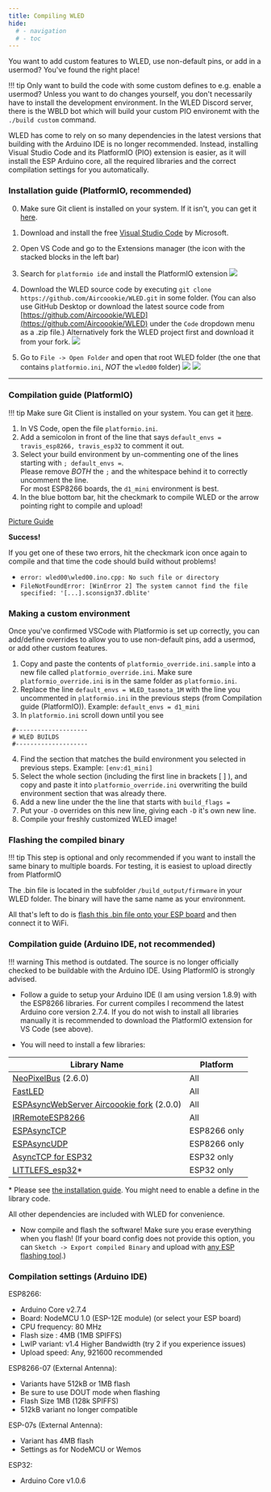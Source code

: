 ```yaml
---
title: Compiling WLED
hide:
  # - navigation
  # - toc
---
```


You want to add custom features to WLED, use non-default pins, or add in a usermod? You've found the right place!

!!! tip
    Only want to build the code with some custom defines to e.g. enable a usermod?
    Unless you want to do changes yourself, you don't necessarily have to install the development environment.
    In the WLED Discord server, there is the WBLD bot which will build your custom PIO environemt with the `./build custom` command.

WLED has come to rely on so many dependencies in the latest versions that building with the Arduino IDE is no longer recommended.
Instead, installing Visual Studio Code and its PlatformIO (PIO) extension is easier, as it will install the ESP Arduino core, all the required libraries and the correct compilation settings for you automatically.

### Installation guide (PlatformIO, recommended)

0. Make sure Git client is installed on your system. If it isn't, you can get it [here](https://git-scm.com/downloads).
1. Download and install the free [Visual Studio Code](https://code.visualstudio.com/) by Microsoft.
2. Open VS Code and go to the Extensions manager (the icon with the stacked blocks in the left bar)
3. Search for `platformio ide` and install the PlatformIO extension
![](https://i.ibb.co/SNv8TtH/Screen-Shot-2020-11-03-at-6-27-58-PM.png)
4. Download the WLED source code by executing `git clone https://github.com/Aircoookie/WLED.git` in some folder.
(You can also use GitHub Desktop or download the latest source code from [https://github.com/Aircoookie/WLED](https://github.com/Aircoookie/WLED) under the `Code` dropdown menu as a .zip file.)
Alternatively fork the WLED project first and download it from your fork.
![](https://i.ibb.co/2hnGhyb/Screen-Shot-2020-11-03-at-5-25-18-PM.png)

5. Go to `File -> Open Folder` and open that root WLED folder (the one that contains `platformio.ini`, _NOT_ the `wled00` folder)
![](https://i.ibb.co/pXs1G0j/Screen-Shot-2020-11-03-at-5-27-03-PM.png)
![](https://i.ibb.co/10ykGxk/Screen-Shot-2020-11-03-at-5-27-17-PM.png)
---

### Compilation guide (PlatformIO)

!!! tip
    Make sure Git Client is installed on your system. You can get it [here](https://git-scm.com/downloads).

1. In VS Code, open the file `platformio.ini`.
2. Add a semicolon in front of the line that says `default_envs = travis_esp8266, travis_esp32` to comment it out.
3. Select your build environment by un-commenting one of the lines starting with `; default_envs =`.  
Please remove _BOTH_ the `;` and the whitespace behind it to correctly uncomment the line.  
For most ESP8266 boards, the `d1_mini` environment is best.  
4. In the blue bottom bar, hit the checkmark to compile WLED or the arrow pointing right to compile and upload!  

[Picture Guide](https://i.imgur.com/mZYo4KJ.jpg)

**Success!**

If you get one of these two errors, hit the checkmark icon once again to compile and that time the code should build without problems!

- `error: wled00\wled00.ino.cpp: No such file or directory`
- `FileNotFoundError: [WinError 2] The system cannot find the file specified: '[...].sconsign37.dblite'`

### Making a custom environment

Once you've confirmed VSCode with Platformio is set up correctly, you can add/define overrides to allow you to use non-default pins, add a usermod, or add other custom features.

 1. Copy and paste the contents of `platformio_override.ini.sample` into a new file called `platformio_override.ini`. Make sure `platformio_override.ini` is in the same folder as `platformio.ini`.
 2. Replace the line `default_envs = WLED_tasmota_1M` with the line you uncommented in `platformio.ini` in the previous steps (from Compilation guide (PlatformIO)). Example: `default_envs = d1_mini`
 3. In `platformio.ini` scroll down until you see
```
 #--------------------
 # WLED BUILDS
 #--------------------
 ```
 4. Find the section that matches the build environment you selected in previous steps. Example: `[env:d1_mini]`
 5. Select the whole section (including the first line in brackets [ ] ), and copy and paste it into `platformio_override.ini` overwriting the build environment section that was already there.
 6. Add a new line under the the line that starts with `build_flags =`
 7. Put your `-D` overrides on this new line, giving each `-D` it's own new line.
 8. Compile your freshly customized WLED image!

### Flashing the compiled binary

!!! tip
    This step is optional and only recommended if you want to install the same binary to multiple boards. For testing, it is easiest to upload directly from PlatformIO 

The .bin file is located in the subfolder `/build_output/firmware` in your WLED folder. The binary will have the same name as your environment.

All that's left to do is [flash this .bin file onto your ESP board](/basics/install-binary/#flashing-method-2-esptool) and then connect it to WiFi. 

### Compilation guide (Arduino IDE, not recommended)

!!! warning
    This method is outdated. The source is no longer officially checked to be buildable with the Arduino IDE. Using PlatformIO is strongly advised.

- Follow a guide to setup your Arduino IDE (I am using version 1.8.9) with the ESP8266 libraries.
For current compiles I recommend the latest Arduino core version 2.7.4. If you do not wish to install all libraries manually it is recommended to download the PlatformIO extension for VS Code (see above).

- You will need to install a few libraries:

| Library Name | Platform |
| --- | --- |
[NeoPixelBus](https://github.com/Makuna/NeoPixelBus) (2.6.0) | All
[FastLED](https://github.com/FastLED/FastLED) | All
[ESPAsyncWebServer Aircoookie fork](https://github.com/Aircoookie/ESPAsyncWebServer) (2.0.0) | All
[IRRemoteESP8266](https://github.com/crankyoldgit/IRremoteESP8266) | All
[ESPAsyncTCP](https://github.com/me-no-dev/ESPAsyncTCP) | ESP8266 only
[ESPAsyncUDP](https://github.com/me-no-dev/ESPAsyncUDP) | ESP8266 only
[AsyncTCP for ESP32](https://github.com/me-no-dev/AsyncTCP) | ESP32 only
[LITTLEFS_esp32](https://github.com/lorol/LITTLEFS)* | ESP32 only

\* Please see [the installation guide](https://github.com/lorol/LITTLEFS#installation). You might need to enable a define in the library code.

All other dependencies are included with WLED for convenience.

- Now compile and flash the software! Make sure you erase everything when you flash! (If your board config does not provide this option, you can `Sketch -> Export compiled Binary` and upload with [any ESP flashing tool](/basics/install-binary).)

### Compilation settings (Arduino IDE)

ESP8266:

- Arduino Core v2.7.4
- Board: NodeMCU 1.0 (ESP-12E module) (or select your ESP board)
- CPU frequency: 80 MHz
- Flash size : 4MB (1MB SPIFFS)
- LwIP variant: v1.4 Higher Bandwidth (try 2 if you experience issues)
- Upload speed: Any, 921600 recommended

ESP8266-07 (External Antenna):

- Variants have 512kB or 1MB flash
- Be sure to use DOUT mode when flashing
- Flash Size 1MB (128k SPIFFS)
- 512kB variant no longer compatible

ESP-07s (External Antenna):

- Variant has 4MB flash
- Settings as for NodeMCU or Wemos

ESP32:

- Arduino Core v1.0.6
























